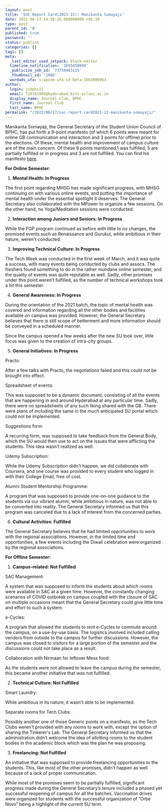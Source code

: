 ```yaml
---
layout: post
title: 'SUC Report Card(2021-22): Manikanta Somayaji'
date: 2022-06-17 14:58:16.000000000 +05:30
type: post
parent_id: '0'
published: true
password: ''
status: publish
categories: []
tags: []
meta:
  _last_editor_used_jetpack: block-editor
  timeline_notification: '1655458099'
  _publicize_job_id: '73750463115'
  _thumbnail_id: '1606'
  wordads_ufa: s:wpcom-ufa-v3-beta:1663800963
author:
  login: jcbphc21
  email: f20181005@hyderabad.bits-pilani.ac.in
  display_name: Journal Club, BPHC
  first_name: Journal Club
  last_name: BPHC
permalink: "/2022/06/17/suc-report-card2021-22-manikanta-somayaji/"
---
```

<p><!-- wp:paragraph --></p>
<p>Manikanta Somayaji, the General Secretary of the Student Union Council of BPHC, has put forth a 9-point manifesto (of which 6 points were meant for online GB communication and interaction and 3 points for offline) prior to the elections. Of these, mental health and improvement of campus culture are of the main concern. Of these 9 points mentioned,1 was fulfilled, 5 are partially fulfilled or in progress and 3 are not fulfilled. You can find his manifesto <a href="https://drive.google.com/file/d/1iuA2UU3zTawFfY6Ng8yOZ0OCCyuqfGKu/view?usp=sharing">here</a>.</p>
<p><!-- /wp:paragraph --></p>
<p><!-- wp:paragraph --></p>
<p><strong>For Online Semester:</strong></p>
<p><!-- /wp:paragraph --></p>
<p><!-- wp:list {"ordered":true} --></p>
<ol>
<li><strong>Mental Health: In Progress</strong></li>
</ol>
<p><!-- /wp:list --></p>
<p><!-- wp:paragraph --></p>
<p>The first point regarding MHSG has made significant progress, with MHSG continuing on with various online events, and putting the importance of mental health under the essential spotlight it deserves. The General Secretary also collaborated with the MPower to organize a few sessions. On the other hand, no Yoga/Meditation sessions were conducted.</p>
<p><!-- /wp:paragraph --></p>
<p><!-- wp:list {"ordered":true,"start":2} --></p>
<ol start="2">
<li><strong>Interaction among Juniors and Seniors: In Progress</strong></li>
</ol>
<p><!-- /wp:list --></p>
<p><!-- wp:paragraph --></p>
<p>While the FGP program continued as before with little to no changes, the promised events such as Renaissance and Gurukul, while ambitious in their nature, weren’t conducted.</p>
<p><!-- /wp:paragraph --></p>
<p><!-- wp:list {"ordered":true,"start":3} --></p>
<ol start="3">
<li><strong>Improving Technical Culture: In Progress</strong></li>
</ol>
<p><!-- /wp:list --></p>
<p><!-- wp:paragraph --></p>
<p>The Tech Week was conducted in the first week of March, and it was quite a success, with many events being conducted by clubs and assocs. The freshers found something to do in the rather mundane online semester, and the quality of events was quite reputable as well. Sadly, other promises under this point weren’t fulfilled, as the number of technical workshops took a hit this semester.</p>
<p><!-- /wp:paragraph --></p>
<p><!-- wp:list {"ordered":true,"start":4} --></p>
<ol start="4">
<li><strong>General Awareness: In Progress</strong></li>
</ol>
<p><!-- /wp:list --></p>
<p><!-- wp:paragraph --></p>
<p>During the orientation of the 2021 batch, the topic of mental health was covered and information regarding all the other bodies and facilities available on campus was provided. However, the General Secretary believes that there is still scope of betterment and more information should be conveyed in a scheduled manner.&nbsp;</p>
<p><!-- /wp:paragraph --></p>
<p><!-- wp:paragraph --></p>
<p>Since the campus opened a few weeks after the new SU took over, little focus was given to the creation of intra-city groups.</p>
<p><!-- /wp:paragraph --></p>
<p><!-- wp:list {"ordered":true,"start":5} --></p>
<ol start="5">
<li><strong>General Initiatives: In Progress</strong></li>
</ol>
<p><!-- /wp:list --></p>
<p><!-- wp:paragraph --></p>
<p>Practo:&nbsp;</p>
<p><!-- /wp:paragraph --></p>
<p><!-- wp:paragraph --></p>
<p>After a few talks with Practo, the negotiations failed and this could not be brought into effect.</p>
<p><!-- /wp:paragraph --></p>
<p><!-- wp:paragraph --></p>
<p>Spreadsheet of events:&nbsp;</p>
<p><!-- /wp:paragraph --></p>
<p><!-- wp:paragraph --></p>
<p>This was supposed to be a dynamic document, consisting of all the events that are happening in and around Hyderabad at any particular time. Sadly, there were no spreadsheets of any such liking shared with the GB. There were plans of including the same in the much anticipated SU portal which could not be implemented.</p>
<p><!-- /wp:paragraph --></p>
<p><!-- wp:paragraph --></p>
<p>Suggestions form:&nbsp;</p>
<p><!-- /wp:paragraph --></p>
<p><!-- wp:paragraph --></p>
<p>A recurring form, was supposed to take feedback from the General Body, which the SU would then use to act on the issues that were afflicting the students. This idea wasn't realized as well. </p>
<p><!-- /wp:paragraph --></p>
<p><!-- wp:paragraph --></p>
<p>Udemy Subscription:&nbsp;</p>
<p><!-- /wp:paragraph --></p>
<p><!-- wp:paragraph --></p>
<p>While the Udemy Subscription didn't happen, we did collaborate with Coursera, and one course was provided to every student who logged in with their College Email, free of cost.&nbsp;</p>
<p><!-- /wp:paragraph --></p>
<p><!-- wp:paragraph --></p>
<p>Alumni Student Mentorship Programme:&nbsp;</p>
<p><!-- /wp:paragraph --></p>
<p><!-- wp:paragraph --></p>
<p>A program that was supposed to provide one-on-one guidance to the students via our vibrant alumni, while ambitious in nature, was not able to be converted into reality. The General Secretary informed us that this program was canceled due to a lack of interest from the concerned parties.</p>
<p><!-- /wp:paragraph --></p>
<p><!-- wp:list {"ordered":true,"start":6} --></p>
<ol start="6">
<li><strong>Cultural Activities: Fulfilled</strong></li>
</ol>
<p><!-- /wp:list --></p>
<p><!-- wp:paragraph --></p>
<p>The General Secretary believes that he had limited opportunities to work with the regional associations. However, in the limited time and opportunities, a few events including the Diwali celebration were organized by the regional associations.&nbsp;</p>
<p><!-- /wp:paragraph --></p>
<p><!-- wp:paragraph --></p>
<p><strong>For Offline Semester:</strong></p>
<p><!-- /wp:paragraph --></p>
<p><!-- wp:list {"ordered":true} --></p>
<ol>
<li><strong>Campus-related: Not Fulfilled</strong></li>
</ol>
<p><!-- /wp:list --></p>
<p><!-- wp:paragraph --></p>
<p>SAC Management:&nbsp;</p>
<p><!-- /wp:paragraph --></p>
<p><!-- wp:paragraph --></p>
<p>A system that was supposed to inform the students about which rooms were available in SAC at a given time. However, the constantly changing scenarios of COVID outbreak on campus coupled with the closure of SAC on multiple occasions meant that the General Secretary could give little time and effort to such a system. </p>
<p><!-- /wp:paragraph --></p>
<p><!-- wp:paragraph --></p>
<p>e-Cycles:&nbsp;</p>
<p><!-- /wp:paragraph --></p>
<p><!-- wp:paragraph --></p>
<p>A program that allowed the students to rent e-Cycles to commute around the campus, on a use-by-use basis. The logistics involved included calling vendors from outside to the campus for further discussions. However, the campus was closed to visitors for a large portion of the semester and the discussions could not take place as a result.</p>
<p><!-- /wp:paragraph --></p>
<p><!-- wp:paragraph --></p>
<p>Collaboration with Nirmaan for leftover Mess food:&nbsp;</p>
<p><!-- /wp:paragraph --></p>
<p><!-- wp:paragraph --></p>
<p>As the students were not allowed to leave the campus during the semester, this became another initiative that was not fulfilled.</p>
<p><!-- /wp:paragraph --></p>
<p><!-- wp:list {"ordered":true,"start":2} --></p>
<ol start="2">
<li><strong>Technical Culture: Not Fulfilled</strong></li>
</ol>
<p><!-- /wp:list --></p>
<p><!-- wp:paragraph --></p>
<p>Smart Laundry:&nbsp;</p>
<p><!-- /wp:paragraph --></p>
<p><!-- wp:paragraph --></p>
<p>While ambitious in its nature, it wasn't able to be implemented.&nbsp;</p>
<p><!-- /wp:paragraph --></p>
<p><!-- wp:paragraph --></p>
<p>Separate rooms for Tech Clubs:&nbsp;</p>
<p><!-- /wp:paragraph --></p>
<p><!-- wp:paragraph --></p>
<p>Possibly another one of those Generic points on a manifesto, as the Tech Clubs weren't provided with any rooms to work with, except the option of sharing the Tinkerer's Lab. The General Secretary informed us that the administration didn’t welcome the idea of allotting rooms to the student bodies in the academic block which was the plan he was proposing.</p>
<p><!-- /wp:paragraph --></p>
<p><!-- wp:list {"ordered":true,"start":3} --></p>
<ol start="3">
<li><strong>Freelancing: Not Fulfilled</strong></li>
</ol>
<p><!-- /wp:list --></p>
<p><!-- wp:paragraph --></p>
<p>An initiative that was supposed to provide freelancing opportunities to the students. This, like most of the other promises, didn't happen as well because of a lack of proper communication. </p>
<p><!-- /wp:paragraph --></p>
<p><!-- wp:paragraph --></p>
<p>While most of the promises seem to be partially fulfilled, significant progress made during the General Secretary’s tenure included a phased yet successful reopening of campus for all the batches. Vaccination drives were organized for students with the successful organization of “Orbe Novo” being a highlight of the current SU term.</p>
<p><!-- /wp:paragraph --></p>
